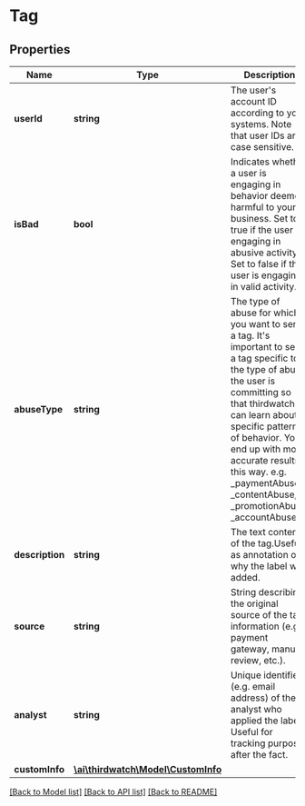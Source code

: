 # Tag

## Properties
Name | Type | Description | Notes
------------ | ------------- | ------------- | -------------
**userId** | **string** | The user&#39;s account ID according to your systems. Note that user IDs are case sensitive. | [optional] 
**isBad** | **bool** | Indicates whether a user is engaging in behavior deemed harmful to your business. Set to true if the user is engaging in abusive activity. Set to false if the user is engaging in valid activity. | [optional] 
**abuseType** | **string** | The type of abuse for which you want to send a tag. It&#39;s important to send a tag specific to the type of abuse the user is committing so that thirdwatch can learn about specific patterns of behavior. You&#39;ll end up with more accurate results this way. e.g. _paymentAbuse, _contentAbuse, _promotionAbuse, _accountAbuse | [optional] 
**description** | **string** | The text content of the tag.Useful as annotation on why the label was added. | [optional] 
**source** | **string** | String describing the original source of the tag information (e.g. payment gateway, manual review, etc.). | [optional] 
**analyst** | **string** | Unique identifier (e.g. email address) of the analyst who applied the label. Useful for tracking purposes after the fact. | [optional] 
**customInfo** | [**\ai\thirdwatch\Model\CustomInfo**](CustomInfo.md) |  | [optional] 

[[Back to Model list]](../README.md#documentation-for-models) [[Back to API list]](../README.md#documentation-for-api-endpoints) [[Back to README]](../README.md)


